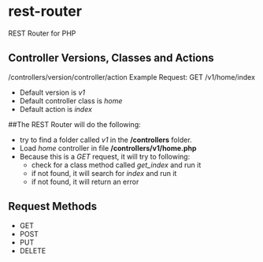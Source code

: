# rest-router
REST Router for PHP

## Controller Versions, Classes and Actions
/controllers/version/controller/action
Example Request: GET /v1/home/index

* Default version is *v1*
* Default controller class is *home*
* Default action is *index*

##The REST Router will do the following:
* try to find a folder called *v1* in the **/controllers** folder.
* Load *home* controller in file **/controllers/v1/home.php**
* Because this is a *GET* request, it will try to following:
  * check for a class method called *get_index* and run it
  * if not found, it will search for *index* and run it
  * if not found, it will return an error


## Request Methods
* GET
* POST
* PUT
* DELETE
